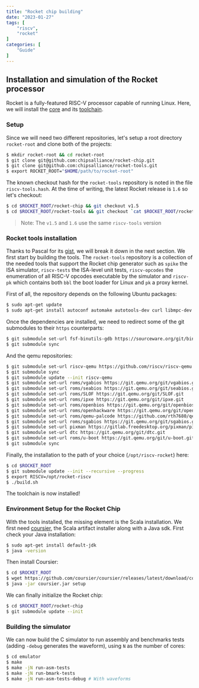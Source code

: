 ```yaml
---
title: "Rocket chip building"
date: "2023-01-27"
tags: [
    "riscv",
    "rocket"
]
categories: [
    "Guide"
]
---
```


## Installation and simulation of the Rocket processor

Rocket is a fully-featured RISC-V processor capable of running Linux. Here, we will install the [core](https://github.com/chipsalliance/rocket-chip) and its [toolchain](https://github.com/chipsalliance/rocket-tools).

### Setup

Since we will need two different repositories, let's setup a root directory `rocket-root` and clone both of the projects:

```bash
$ mkdir rocket-root && cd rocket-root
$ git clone git@github.com:chipsalliance/rocket-chip.git
$ git clone git@github.com:chipsalliance/rocket-tools.git
$ export ROCKET_ROOT="$HOME/path/to/rocket-root"
```

The known checkout hash for the `rocket-tools` repository is noted in the file `riscv-tools.hash`. At the time of writing, the latest Rocket release is `1.6` so let's checkout:

```bash
$ cd $ROCKET_ROOT/rocket-chip && git checkout v1.5
$ cd $ROCKET_ROOT/rocket-tools && git checkout `cat $ROCKET_ROOT/rocket-chip/riscv-tools.hash`
```

> Note: The `v1.5` and `1.6` use the same `riscv-tools` version

### Rocket tools installation

Thanks to Pascal for its [gist](https://gist.github.com/pcotret/11afe52a1834172981c1e371b8bdcf03), we will break it down in the next section.
We first start by building the tools. The `rocket-tools` repository is a collection of the needed tools that support the Rocket chip generator such as `spike` the ISA simulator, `riscv-tests` the ISA-level unit tests, `riscv-opcodes` the enumeration of all RISC-V opcodes executable by the simulator and `riscv-pk` which contains both `bbl` the boot loader for Linux and `pk` a proxy kernel.

First of all, the repository depends on the following Ubuntu packages:

```bash
$ sudo apt-get update
$ sudo apt-get install autoconf automake autotools-dev curl libmpc-dev libmpfr-dev libgmp-dev libusb-1.0-0-dev gawk build-essential bison flex texinfo gperf libtool patchutils bc zlib1g-dev device-tree-compiler pkg-config libexpat-dev libfl-dev
```

Once the dependencies are installed, we need to redirect some of the git submodules to their `https` counterparts:

```bash
$ git submodule set-url fsf-binutils-gdb https://sourceware.org/git/binutils-gdb.git
$ git submodule sync
```

And the qemu repositories:
```bash
$ git submodule set-url riscv-qemu https://github.com/riscv/riscv-qemu.git
$ git submodule sync
$ git submodule update --init riscv-qemu
$ git submodule set-url roms/vgabios https://git.qemu.org/git/vgabios.git
$ git submodule set-url roms/seabios https://git.qemu.org/git/seabios.git
$ git submodule set-url roms/SLOF https://git.qemu.org/git/SLOF.git
$ git submodule set-url roms/ipxe https://git.qemu.org/git/ipxe.git
$ git submodule set-url roms/openbios https://git.qemu.org/git/openbios.git
$ git submodule set-url roms/openhackware https://git.qemu.org/git/openhackware.git
$ git submodule set-url roms/qemu-palcode https://github.com/rth7680/qemu-palcode.git
$ git submodule set-url roms/sgabios https://git.qemu.org/git/sgabios.git
$ git submodule set-url pixman https://gitlab.freedesktop.org/pixman/pixman 
$ git submodule set-url dtc https://git.qemu.org/git/dtc.git  
$ git submodule set-url roms/u-boot https://git.qemu.org/git/u-boot.git
$ git submodule sync
```

Finally, the installation to the path of your choice (`/opt/riscv-rocket`) here:
```bash
$ cd $ROCKET_ROOT
$ git submodule update --init --recursive --progress
$ export RISCV=/opt/rocket-riscv
$ ./build.sh
```

The toolchain is now installed!

### Environment Setup for the Rocket Chip

With the tools installed, the missing element is the  Scala installation. We first need [coursier](https://github.com/coursier/coursier), the Scala artifact installer along with a Java sdk. First check your Java installation:
```bash
$ sudo apt-get install default-jdk	
$ java -version
```

Then install Coursier:
```bash
$ cd $ROCKET_ROOT
$ wget https://github.com/coursier/coursier/releases/latest/download/coursier.jar
$ java -jar coursier.jar setup
```

We can finally initialize the Rocket chip:
```bash
$ cd $ROCKET_ROOT/rocket-chip
$ git submodule update --init
```

### Building the simulator

We can now build the C simulator to run assembly and benchmarks tests (adding `-debug` generates the waveform), using `N` as the number of cores:
```bash
$ cd emulator
$ make
$ make -jN run-asm-tests
$ make -jN run-bmark-tests
$ make -jN run-asm-tests-debug # With waveforms
```
